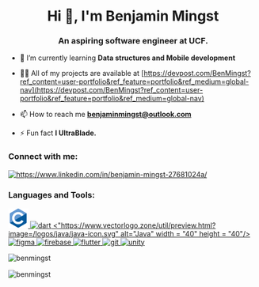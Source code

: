 <h1 align="center">Hi 👋, I'm Benjamin Mingst</h1>
<h3 align="center">An aspiring software engineer at UCF.</h3>

- 🌱 I’m currently learning **Data structures and Mobile development**

- 👨‍💻 All of my projects are available at [https://devpost.com/BenMingst?ref_content=user-portfolio&ref_feature=portfolio&ref_medium=global-nav](https://devpost.com/BenMingst?ref_content=user-portfolio&ref_feature=portfolio&ref_medium=global-nav)

- 📫 How to reach me **benjaminmingst@outlook.com**

- ⚡ Fun fact **I UltraBlade.**

<h3 align="left">Connect with me:</h3>
<p align="left">
<a href="https://linkedin.com/in/https://www.linkedin.com/in/benjamin-mingst-27681024a/" target="blank"><img align="center" src="https://raw.githubusercontent.com/rahuldkjain/github-profile-readme-generator/master/src/images/icons/Social/linked-in-alt.svg" alt="https://www.linkedin.com/in/benjamin-mingst-27681024a/" height="30" width="40" /></a>
</p>

<h3 align="left">Languages and Tools:</h3>
<p align="left"> <a href="https://www.cprogramming.com/" target="_blank" rel="noreferrer"> <img src="https://raw.githubusercontent.com/devicons/devicon/master/icons/c/c-original.svg" alt="c" width="40" height="40"/> </a> <a href="https://dart.dev" target="_blank" rel="noreferrer"> <img src="https://www.vectorlogo.zone/logos/dartlang/dartlang-icon.svg" alt="dart" width="40" height="40"/> <"https://www.vectorlogo.zone/util/preview.html?image=/logos/java/java-icon.svg" alt="Java" width = "40" height = "40"/></a> <a href="https://www.figma.com/" target="_blank" rel="noreferrer"> <img src="https://www.vectorlogo.zone/logos/figma/figma-icon.svg" alt="figma" width="40" height="40"/> </a> <a href="https://firebase.google.com/" target="_blank" rel="noreferrer"> <img src="https://www.vectorlogo.zone/logos/firebase/firebase-icon.svg" alt="firebase" width="40" height="40"/> </a> <a href="https://flutter.dev" target="_blank" rel="noreferrer"> <img src="https://www.vectorlogo.zone/logos/flutterio/flutterio-icon.svg" alt="flutter" width="40" height="40"/> </a> <a href="https://git-scm.com/" target="_blank" rel="noreferrer"> <img src="https://www.vectorlogo.zone/logos/git-scm/git-scm-icon.svg" alt="git" width="40" height="40"/> </a> <a href="https://unity.com/" target="_blank" rel="noreferrer"> <img src="https://www.vectorlogo.zone/logos/unity3d/unity3d-icon.svg" alt="unity" width="40" height="40"/> </a> </p>

<p><img align="center" src="https://github-readme-stats.vercel.app/api/top-langs?username=benmingst&show_icons=true&locale=en&layout=compact" alt="benmingst" /></p>

<p><img align="center" src="https://github-readme-streak-stats.herokuapp.com/?user=benmingst&" alt="benmingst" /></p>

